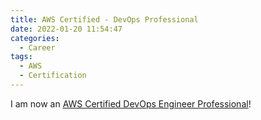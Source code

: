 ```yaml
---
title: AWS Certified - DevOps Professional
date: 2022-01-20 11:54:47
categories:
  - Career
tags:
  - AWS
  - Certification
---
```


I am now an [AWS Certified DevOps Engineer Professional](https://www.credly.com/badges/2055bc33-bf5d-4808-ba30-0fbfe09ca650)!
